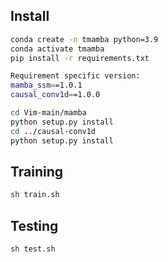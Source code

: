 ## Install
```sh
conda create -n tmamba python=3.9
conda activate tmamba
pip install -r requirements.txt

Requirement specific version:
mamba_ssm==1.0.1
causal_conv1d==1.0.0

cd Vim-main/mamba
python setup.py install
cd ../causal-conv1d
python setup.py install
```

## Training
```sh
sh train.sh
```

## Testing
```sh
sh test.sh
```
